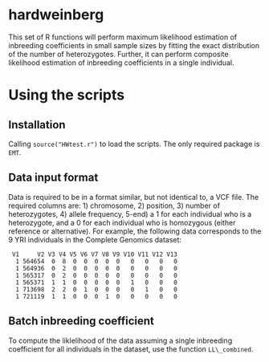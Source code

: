 # hardweinberg

This set of R functions will perform maximum likelihood estimation of inbreeding coefficients in small sample sizes by fitting the exact distribution of the number of heterozygotes. Further, it can perform composite likelihood estimation of inbreeding coefficients in a single individual.

# Using the scripts

## Installation

Calling `source("HWtest.r")` to load the scripts. The only required package is `EMT`.

## Data input format

Data is required to be in a format similar, but not identical to, a VCF file. The required columns are: 1) chromosome, 2) position, 3) number of heterozygotes, 4) allele frequency, 5-end) a 1 for each individual who is a heterozygote, and a 0 for each individual who is homozygous (either reference or alternative). For example, the following data corresponds to the 9 YRI individuals in the Complete Genomics dataset:

```
 V1     V2 V3 V4 V5 V6 V7 V8 V9 V10 V11 V12 V13
  1 564654  0  8  0  0  0  0  0   0   0   0   0
  1 564936  0  2  0  0  0  0  0   0   0   0   0
  1 565317  0  2  0  0  0  0  0   0   0   0   0
  1 565371  1  1  0  0  0  0  0   1   0   0   0
  1 713698  2  2  0  1  0  0  0   0   1   0   0
  1 721119  1  1  0  0  0  1  0   0   0   0   0

```

## Batch inbreeding coefficient

To compute the liklelihood of the data assuming  a single inbreeding coefficient for all individuals in the dataset, use the function `LL\_combined`.
